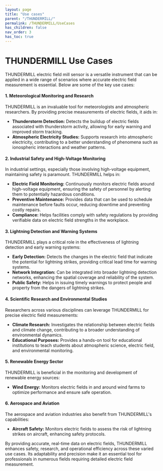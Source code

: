 ```yaml
---
layout: page
title: "Use cases"
parent: "/THUNDERMILL/"
permalink: /THUNDERMILL/UseCases
has_children: false
nav_order: 3
has_toc: true
---
```


# THUNDERMILL Use Cases

THUNDERMILL electric field mill sensor is a versatile instrument that can be applied in a wide range of scenarios where accurate electric field measurement is essential. Below are some of the key use cases:

#### 1. Meteorological Monitoring and Research
THUNDERMILL is an invaluable tool for meteorologists and atmospheric researchers. By providing precise measurements of electric fields, it aids in:
- **Thunderstorm Detection:** Detects the buildup of electric fields associated with thunderstorm activity, allowing for early warning and improved storm tracking.
- **Atmospheric Electricity Studies:** Supports research into atmospheric electricity, contributing to a better understanding of phenomena such as ionospheric interactions and weather patterns.

#### 2. Industrial Safety and High-Voltage Monitoring
In industrial settings, especially those involving high-voltage equipment, maintaining safety is paramount. THUNDERMILL helps in:
- **Electric Field Monitoring:** Continuously monitors electric fields around high-voltage equipment, ensuring the safety of personnel by alerting them to potentially hazardous conditions.
- **Preventive Maintenance:** Provides data that can be used to schedule maintenance before faults occur, reducing downtime and preventing costly repairs.
- **Compliance:** Helps facilities comply with safety regulations by providing verifiable data on electric field strengths in the workplace.

#### 3. Lightning Detection and Warning Systems
THUNDERMILL plays a critical role in the effectiveness of lightning detection and early warning systems:
- **Early Detection:** Detects the changes in the electric field that indicate the potential for lightning strikes, providing critical lead time for warning systems.
- **Network Integration:** Can be integrated into broader lightning detection networks, enhancing the spatial coverage and reliability of the system.
- **Public Safety:** Helps in issuing timely warnings to protect people and property from the dangers of lightning strikes.

#### 4. Scientific Research and Environmental Studies
Researchers across various disciplines can leverage THUNDERMILL for precise electric field measurements:
- **Climate Research:** Investigates the relationship between electric fields and climate change, contributing to a broader understanding of environmental dynamics.
- **Educational Purposes:** Provides a hands-on tool for educational institutions to teach students about atmospheric science, electric field, and environmental monitoring.

#### 5. Renewable Energy Sector
THUNDERMILL is beneficial in the monitoring and development of renewable energy sources:
- **Wind Energy:** Monitors electric fields in and around wind farms to optimize performance and ensure safe operation.

#### 6. Aerospace and Aviation
The aerospace and aviation industries also benefit from THUNDERMILL's capabilities:
- **Aircraft Safety:** Monitors electric fields to assess the risk of lightning strikes on aircraft, enhancing safety protocols.

By providing accurate, real-time data on electric fields, THUNDERMILL enhances safety, research, and operational efficiency across these varied use cases. Its adaptability and precision make it an essential tool for professionals in numerous fields requiring detailed electric field measurement.
